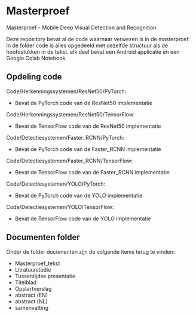 # Masterproef
Masterproef - Mobile Deep Visual Detection and Recognition

Deze repository bevat al de code waarnaar verwezen is in de masterproef. In de folder code is alles opgedeeld met dezelfde structuur als de hoofdstukken in de tekst. elk deel bevat een Android applicatie en een Google Colab Notebook.

## Opdeling code
Code/Herkenningssystemen/ResNet50/PyTorch:
- Bevat de PyTorch code van de ResNet50 implementatie

Code/Herkenningssystemen/ResNet50/TensorFlow:
- Bevat de TensorFlow code van de ResNet50 implementatie

Code/Detectiesystemen/Faster_RCNN/PyTorch:
- Bevat de PyTorch code van de Faster_RCNN implementatie

Code/Detectiesystemen/Faster_RCNN/TensorFlow:
- Bevat de TensorFlow code van de Faster_RCNN implementatie

Code/Detectiesystemen/YOLO/PyTorch:
- Bevat de PyTorch code van de YOLO implementatie

Code/Detectiesystemen/YOLO/TensorFlow:
- Bevat de TensorFlow code van de YOLO implementatie

## Documenten folder
Onder de folder documenten zijn de volgende items terug te vinden:
- Masterproef_tekst
- Litratuurstudie
- Tussentijdse presentatie
- Titelblad
- Opstartverslag
- abstract (EN)
- abstract (NL)
- samenvatting
